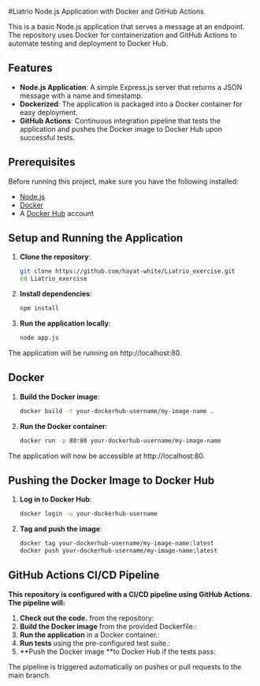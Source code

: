 #Liatrio Node.js Application with Docker and GitHub Actions

This is a basic Node.js application that serves a message at an endpoint. The repository uses Docker for containerization and GitHub Actions to automate testing and deployment to Docker Hub.

## Features

- **Node.js Application**: A simple Express.js server that returns a JSON message with a name and timestamp.
- **Dockerized**: The application is packaged into a Docker container for easy deployment.
- **GitHub Actions**: Continuous integration pipeline that tests the application and pushes the Docker image to Docker Hub upon successful tests.

## Prerequisites

Before running this project, make sure you have the following installed:

- [Node.js](https://nodejs.org/)
- [Docker](https://www.docker.com/)
- A [Docker Hub](https://hub.docker.com/) account

## Setup and Running the Application

1. **Clone the repository**:
   ```bash
   git clone https://github.com/hayat-white/Liatrio_exercise.git
   cd Liatrio_exercise

2. **Install dependencies**:
   ```bash
   npm install

3. **Run the application locally**:
   ```bash
   node app.js

The application will be running on http://localhost:80.

## Docker

1. **Build the Docker image**:
   ```bash
   docker build -t your-dockerhub-username/my-image-name .


2. **Run the Docker container**:
   ```bash
   docker run -p 80:80 your-dockerhub-username/my-image-name

The application will now be accessible at http://localhost:80.

## Pushing the Docker Image to Docker Hub

1. **Log in to Docker Hub**:
   ```bash
   docker login -u your-dockerhub-username

2. **Tag and push the image**:
   ```bash
   docker tag your-dockerhub-username/my-image-name:latest
   docker push your-dockerhub-username/my-image-name:latest


## GitHub Actions CI/CD Pipeline

**This repository is configured with a CI/CD pipeline using GitHub Actions. The pipeline will:**
1. **Check out the code.** from the repository:
2. **Build the Docker image** from the provided Dockerfile.:
3. **Run the application** in a Docker container.:
4. **Run tests** using the pre-configured test suite.:
5. **Push the Docker image **to Docker Hub if the tests pass:

The pipeline is triggered automatically on pushes or pull requests to the main branch.
   
